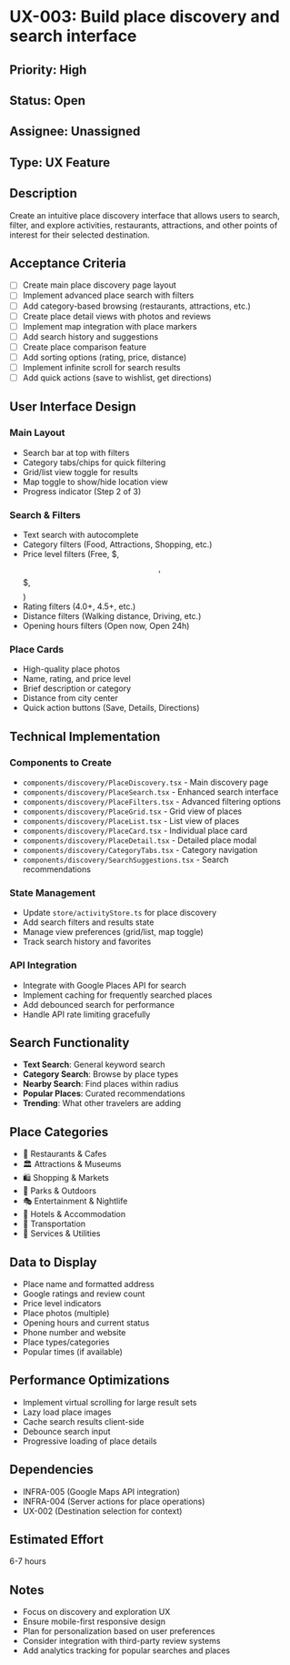 # UX-003: Build place discovery and search interface

## Priority: High
## Status: Open
## Assignee: Unassigned
## Type: UX Feature

## Description
Create an intuitive place discovery interface that allows users to search, filter, and explore activities, restaurants, attractions, and other points of interest for their selected destination.

## Acceptance Criteria
- [ ] Create main place discovery page layout
- [ ] Implement advanced place search with filters
- [ ] Add category-based browsing (restaurants, attractions, etc.)
- [ ] Create place detail views with photos and reviews
- [ ] Implement map integration with place markers
- [ ] Add search history and suggestions
- [ ] Create place comparison feature
- [ ] Add sorting options (rating, price, distance)
- [ ] Implement infinite scroll for search results
- [ ] Add quick actions (save to wishlist, get directions)

## User Interface Design

### Main Layout
- Search bar at top with filters
- Category tabs/chips for quick filtering
- Grid/list view toggle for results
- Map toggle to show/hide location view
- Progress indicator (Step 2 of 3)

### Search & Filters
- Text search with autocomplete
- Category filters (Food, Attractions, Shopping, etc.)
- Price level filters (Free, $, $$, $$$, $$$$)
- Rating filters (4.0+, 4.5+, etc.)
- Distance filters (Walking distance, Driving, etc.)
- Opening hours filters (Open now, Open 24h)

### Place Cards
- High-quality place photos
- Name, rating, and price level
- Brief description or category
- Distance from city center
- Quick action buttons (Save, Details, Directions)

## Technical Implementation

### Components to Create
- `components/discovery/PlaceDiscovery.tsx` - Main discovery page
- `components/discovery/PlaceSearch.tsx` - Enhanced search interface
- `components/discovery/PlaceFilters.tsx` - Advanced filtering options
- `components/discovery/PlaceGrid.tsx` - Grid view of places
- `components/discovery/PlaceList.tsx` - List view of places
- `components/discovery/PlaceCard.tsx` - Individual place card
- `components/discovery/PlaceDetail.tsx` - Detailed place modal
- `components/discovery/CategoryTabs.tsx` - Category navigation
- `components/discovery/SearchSuggestions.tsx` - Search recommendations

### State Management
- Update `store/activityStore.ts` for place discovery
- Add search filters and results state
- Manage view preferences (grid/list, map toggle)
- Track search history and favorites

### API Integration
- Integrate with Google Places API for search
- Implement caching for frequently searched places
- Add debounced search for performance
- Handle API rate limiting gracefully

## Search Functionality
- **Text Search**: General keyword search
- **Category Search**: Browse by place types
- **Nearby Search**: Find places within radius
- **Popular Places**: Curated recommendations
- **Trending**: What other travelers are adding

## Place Categories
- 🍴 Restaurants & Cafes
- 🏛️ Attractions & Museums
- 🛍️ Shopping & Markets
- 🌳 Parks & Outdoors
- 🎭 Entertainment & Nightlife
- 🏨 Hotels & Accommodation
- 🚗 Transportation
- 💊 Services & Utilities

## Data to Display
- Place name and formatted address
- Google ratings and review count
- Price level indicators
- Place photos (multiple)
- Opening hours and current status
- Phone number and website
- Place types/categories
- Popular times (if available)

## Performance Optimizations
- Implement virtual scrolling for large result sets
- Lazy load place images
- Cache search results client-side
- Debounce search input
- Progressive loading of place details

## Dependencies
- INFRA-005 (Google Maps API integration)
- INFRA-004 (Server actions for place operations)
- UX-002 (Destination selection for context)

## Estimated Effort
6-7 hours

## Notes
- Focus on discovery and exploration UX
- Ensure mobile-first responsive design
- Plan for personalization based on user preferences
- Consider integration with third-party review systems
- Add analytics tracking for popular searches and places